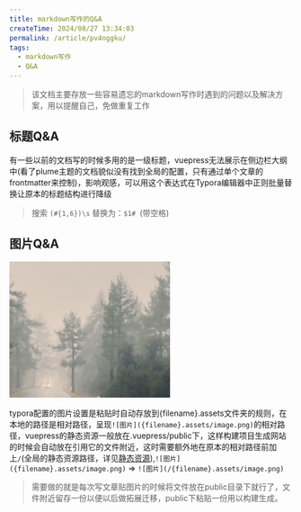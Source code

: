 ```yaml
---
title: markdown写作的Q&A
createTime: 2024/08/27 13:34:03
permalink: /article/pv4nggku/
tags:
  - markdown写作
  - Q&A
---
```

> 该文档主要存放一些容易遗忘的markdown写作时遇到的问题以及解决方案，用以提醒自己，免做重复工作

<!-- more --> 

## 标题Q&A

有一些以前的文档写的时候多用的是一级标题，vuepress无法展示在侧边栏大纲中(看了plume主题的文档貌似没有找到全局的配置，只有通过单个文章的frontmatter来控制)，影响观感，可以用这个表达式在Typora编辑器中正则批量替换让原本的标题结构进行降级

> 搜索 `(#{1,6})\s` 替换为：`$1# `(带空格)

## 图片Q&A

![image-20240827140619861](markdown写作的Q&A.assets/image-20240827140619861.png)

typora配置的图片设置是粘贴时自动存放到{filename}.assets文件夹的规则，在本地的路径是相对路径，呈现`![图片]({filename}.assets/image.png)`的相对路径，vuepress的静态资源一般放在.vuepress/public下，这样构建项目生成网站的时候会自动放在引用它的文件附近，这时需要额外地在原本的相对路径前加上`/`(全局的静态资源路径，详见[静态资源](https://v2.vuepress.vuejs.org/zh/guide/assets.html)),`![图片]({filename}.assets/image.png)`  => `![图片](/{filename}.assets/image.png)`

> 需要做的就是每次写文章贴图片的时候将文件放在public目录下就行了，文件附近留存一份以便以后做拓展迁移，public下粘贴一份用以构建生成。
